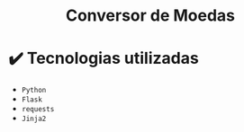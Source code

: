 <h1 align="center"> Conversor de Moedas </h1>


# :heavy_check_mark: Tecnologias utilizadas

- ``Python``
- ``Flask``
- ``requests``
- ``Jinja2``
